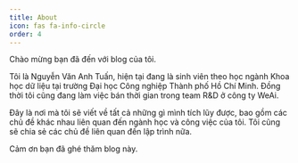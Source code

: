 ```yaml
---
title: About
icon: fas fa-info-circle
order: 4
---
```


Chào mừng bạn đã đến với blog của tôi.

Tôi là Nguyễn Văn Anh Tuấn, hiện tại đang là sinh viên theo học ngành Khoa học dữ liệu tại trường Đại học Công nghiệp Thành phố Hồ Chí Minh.
Đồng thời tôi cũng đang làm việc bán thời gian trong team R&D ở công ty WeAi.

Đây là nơi mà tôi sẽ viết về tất cả những gì mình tích lũy được, bao gồm các chủ đề khác nhau liên quan đến ngành học và công việc của tôi. Tôi cũng sẽ chia sẻ các chủ đề liên quan đến lập trình nữa.

Cảm ơn bạn đã ghé thăm blog này.